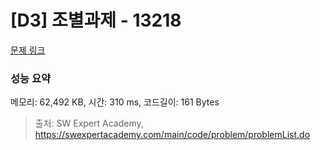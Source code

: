# [D3] 조별과제 - 13218 

[문제 링크](https://swexpertacademy.com/main/code/problem/problemDetail.do?contestProbId=AXzjvCCq-PwDFASs) 

### 성능 요약

메모리: 62,492 KB, 시간: 310 ms, 코드길이: 161 Bytes



> 출처: SW Expert Academy, https://swexpertacademy.com/main/code/problem/problemList.do